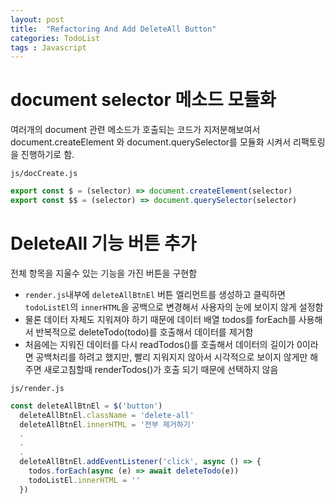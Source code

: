 ```yaml
---
layout: post
title:  "Refactoring And Add DeleteAll Button"
categories: TodoList
tags : Javascript
---
```


# document selector 메소드 모듈화

여러개의 document 관련 메소드가 호출되는 코드가 지저분해보여서 document.createElement 와 document.querySelector를 모듈화 시켜서 리팩토링을 진행하기로 함. 

`js/docCreate.js`
```js
export const $ = (selector) => document.createElement(selector)
export const $$ = (selector) => document.querySelector(selector)
```


# DeleteAll 기능 버튼 추가

전체 항목을 지울수 있는 기능을 가진 버튼을 구현함
- `render.js`내부에 `deleteAllBtnEl` 버튼 엘리먼트를 생성하고 클릭하면 `todoListEl`의 `innerHTML`을 공백으로 변경해서 사용자의 눈에 보이지 않게 설정함
- 물론 데이터 자체도 지워져야 하기 때문에 데이터 배열 todos를 forEach를 사용해서 반복적으로 deleteTodo(todo)를 호출해서 데이터를 제거함
- 처음에는 지워진 데이터를 다시 readTodos()를 호출해서 데이터의 길이가 0이라면 공백처리를 하려고 했지만, 빨리 지워지지 않아서 시각적으로 보이지 않게만 해주면 새로고침할때 renderTodos()가 호출 되기 때문에 선택하지 않음

`js/render.js`
```js
const deleteAllBtnEl = $('button')
  deleteAllBtnEl.className = 'delete-all'
  deleteAllBtnEl.innerHTML = '전부 제거하기'
  .
  .
  .
  deleteAllBtnEl.addEventListener('click', async () => {
    todos.forEach(async (e) => await deleteTodo(e))
    todoListEl.innerHTML = ''
  })
```
